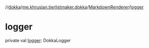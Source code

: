 //[dokka](../../../index.md)/[me.khruslan.tierlistmaker.dokka](../index.md)/[MarkdownRenderer](index.md)/[logger](logger.md)

# logger

private val [logger](logger.md): DokkaLogger
